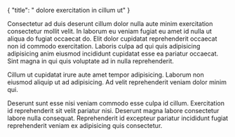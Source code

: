 {
  "title": " dolore exercitation in cillum ut"
}

Consectetur ad duis deserunt cillum dolor nulla aute minim exercitation consectetur mollit velit. In laborum eu veniam fugiat eu amet id nulla ut aliqua do fugiat occaecat do. Elit dolor cupidatat reprehenderit occaecat non id commodo exercitation. Laboris culpa ad qui quis adipisicing adipisicing anim eiusmod incididunt cupidatat esse ea pariatur occaecat. Sint magna in qui quis voluptate ad in nulla reprehenderit.

Cillum ut cupidatat irure aute amet tempor adipisicing. Laborum non eiusmod aliquip ut ad adipisicing. Ad velit reprehenderit veniam dolor minim qui.

Deserunt sunt esse nisi veniam commodo esse culpa id cillum. Exercitation id reprehenderit sit velit pariatur nisi. Deserunt magna labore consectetur labore nulla consequat. Reprehenderit id excepteur pariatur incididunt fugiat reprehenderit veniam ex adipisicing quis consectetur.